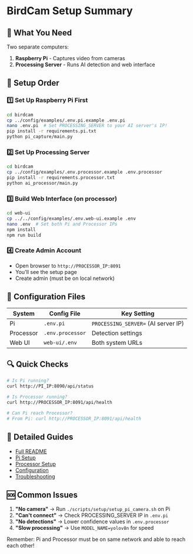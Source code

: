 # BirdCam Setup Summary

## 🎯 What You Need

Two separate computers:
1. **Raspberry Pi** - Captures video from cameras
2. **Processing Server** - Runs AI detection and web interface

## 🚀 Setup Order

### 1️⃣ Set Up Raspberry Pi First
```bash
cd birdcam
cp ../config/examples/.env.pi.example .env.pi
nano .env.pi  # Set PROCESSING_SERVER to your AI server's IP!
pip install -r requirements.pi.txt
python pi_capture/main.py
```

### 2️⃣ Set Up Processing Server
```bash
cd birdcam
cp ../config/examples/.env.processor.example .env.processor
pip install -r requirements.processor.txt
python ai_processor/main.py
```

### 3️⃣ Build Web Interface (on processor)
```bash
cd web-ui
cp ../../config/examples/.env.web-ui.example .env
nano .env  # Set both Pi and Processor IPs
npm install
npm run build
```

### 4️⃣ Create Admin Account
- Open browser to `http://PROCESSOR_IP:8091`
- You'll see the setup page
- Create admin (must be on local network)

## 📁 Configuration Files

| System | Config File | Key Setting |
|--------|------------|-------------|
| Pi | `.env.pi` | `PROCESSING_SERVER=` (AI server IP) |
| Processor | `.env.processor` | Detection settings |
| Web UI | `web-ui/.env` | Both system URLs |

## 🔍 Quick Checks

```bash
# Is Pi running?
curl http://PI_IP:8090/api/status

# Is Processor running?
curl http://PROCESSOR_IP:8091/api/health

# Can Pi reach Processor?
# From Pi: curl http://PROCESSOR_IP:8091/api/health
```

## 📖 Detailed Guides

- [Full README](README.md)
- [Pi Setup](docs/PI_SETUP.md)
- [Processor Setup](docs/PROCESSOR_SETUP.md)
- [Configuration](docs/CONFIGURATION.md)
- [Troubleshooting](docs/TROUBLESHOOTING.md)

## 🆘 Common Issues

1. **"No camera"** → Run `./scripts/setup/setup_pi_camera.sh` on Pi
2. **"Can't connect"** → Check PROCESSING_SERVER IP in `.env.pi`
3. **"No detections"** → Lower confidence values in `.env.processor`
4. **"Slow processing"** → Use `MODEL_NAME=yolov8n` for speed

Remember: Pi and Processor must be on same network and able to reach each other!